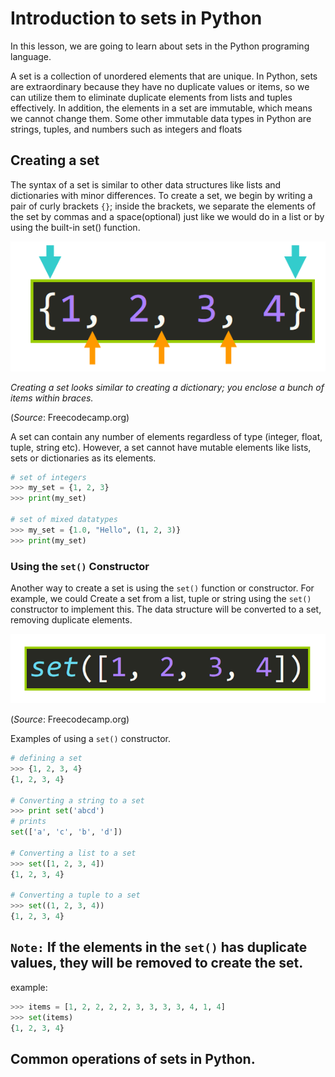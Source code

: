 # Introduction to sets in Python
In this lesson, we are going to learn about sets in the Python programing language.

A set is a collection of unordered elements that are unique. In Python, sets are extraordinary because they have no duplicate values or items, so we can utilize them to eliminate duplicate elements from lists and tuples effectively. In addition, the elements in a set are immutable, which means we cannot change them. Some other immutable data types in Python are strings, tuples, and numbers such as integers and floats

## Creating a set

The syntax of a set is similar to other data structures like lists and dictionaries with minor differences. To create a set, we begin by writing a pair of curly brackets `{}`; inside the brackets, we separate the elements of the set by commas and a space(optional) just like we would do in a list or by using the built-in set() function.

![Syntax of a set](pictures/sets.png)

*Creating a set looks similar to creating a dictionary; you enclose a bunch of items within braces.*

(*Source*: Freecodecamp.org)

A set can contain any number of elements regardless of type (integer, float, tuple, string etc). However, a set cannot have mutable elements like lists, sets or dictionaries as its elements.

```python
# set of integers
>>> my_set = {1, 2, 3}
>>> print(my_set)

# set of mixed datatypes
>>> my_set = {1.0, "Hello", (1, 2, 3)}
>>> print(my_set)

```

### Using the `set()` Constructor
Another way to create a set is using the `set()` function or constructor. For example, we could Create a set from a list, tuple or string using the `set()` constructor to implement this. The data structure will be converted to a set, removing duplicate elements.

![converting a list to a set](pictures/sets1.png)

(*Source*: Freecodecamp.org)

Examples of using a `set()` constructor.

```python
# defining a set
>>> {1, 2, 3, 4}
{1, 2, 3, 4}

# Converting a string to a set
>>> print set('abcd')
# prints
set(['a', 'c', 'b', 'd'])

# Converting a list to a set
>>> set([1, 2, 3, 4])
{1, 2, 3, 4}

# Converting a tuple to a set
>>> set((1, 2, 3, 4))
{1, 2, 3, 4}
```
## `Note:` If the elements in the `set()` has duplicate values, they will be removed to create the set.

example:

```python
>>> items = [1, 2, 2, 2, 2, 3, 3, 3, 3, 4, 1, 4]
>>> set(items)
{1, 2, 3, 4}
```
## Common operations of sets in Python.

